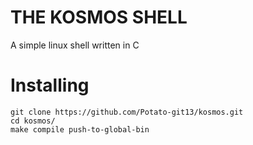# THE KOSMOS SHELL

A simple linux shell written in C

# Installing
```
git clone https://github.com/Potato-git13/kosmos.git
cd kosmos/
make compile push-to-global-bin
```
